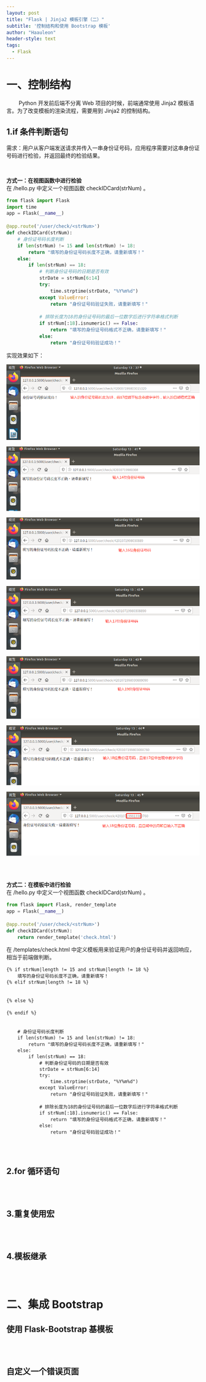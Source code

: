 ```yaml
---
layout: post
title: "Flask | Jinja2 模板引擎（二）"
subtitle: '控制结构和使用 Bootstrap 模板'
author: "Haauleon"
header-style: text
tags:
  - Flask
---
```


# 一、控制结构
&emsp;&emsp; Python 开发前后端不分离 Web 项目的时候，前端通常使用 Jinja2 模板语言。为了改变模板的渲染流程，需要用到 Jinja2 的控制结构。     

## 1.if 条件判断语句            
需求：用户从客户端发送请求并传入一串身份证号码，应用程序需要对这串身份证号码进行检验，并返回最终的检验结果。       

<br>

**方式一：在视图函数中进行检验**                           
在 /hello.py 中定义一个视图函数 checkIDCard(strNum) 。      

```python
from flask import Flask
import time
app = Flask(__name__)

@app.route('/user/check/<strNum>')
def checkIDCard(strNum):
    # 身份证号码长度判断
    if len(strNum) != 15 and len(strNum) != 18:
        return "填写的身份证号码长度不正确，请重新填写！"
    else:    
        if len(strNum) == 18:   
            # 判断身份证号码的日期是否有效
            strDate = strNum[6:14]
            try:
                time.strptime(strDate, "%Y%m%d")
            except ValueError:
                return "身份证号码验证失败，请重新填写！"

            # 排除长度为18的身份证号码的最后一位数字后进行字符串格式判断
            if strNum[:18].isnumeric() == False:
                return "填写的身份证号码格式不正确，请重新填写！"
            else:
                return "身份证号码验证成功！"
```       


实现效果如下：        

![](\img\in-post\2020-06-12-flask0003\1.png)        

![](\img\in-post\2020-06-12-flask0003\2.png)       

![](\img\in-post\2020-06-12-flask0003\3.png)      

![](\img\in-post\2020-06-12-flask0003\4.png)      

![](\img\in-post\2020-06-12-flask0003\5.png)      

![](\img\in-post\2020-06-12-flask0003\6.png)     

![](\img\in-post\2020-06-12-flask0003\7.png)


<br><br>



**方式二：在模板中进行检验**            
在 /hello.py 中定义一个视图函数 checkIDCard(strNum) 。      

```python
from flask import Flask, render_template
app = Flask(__name__)

@app.route('/user/check/<strNum>')
def checkIDCard(strNum):
    return render_template('check.html')

```


在 /templates/check.html 中定义模板用来验证用户的身份证号码并返回响应，相当于前端做判断。
```
{% if strNum|length != 15 and strNum|length != 18 %}
    填写的身份证号码长度不正确，请重新填写！
{% elif strNum|length != 18 %}
    

{% else %}

{% endif %}


    # 身份证号码长度判断
    if len(strNum) != 15 and len(strNum) != 18:
        return "填写的身份证号码长度不正确，请重新填写！"
    else:    
        if len(strNum) == 18:   
            # 判断身份证号码的日期是否有效
            strDate = strNum[6:14]
            try:
                time.strptime(strDate, "%Y%m%d")
            except ValueError:
                return "身份证号码验证失败，请重新填写！"

            # 排除长度为18的身份证号码的最后一位数字后进行字符串格式判断
            if strNum[:18].isnumeric() == False:
                return "填写的身份证号码格式不正确，请重新填写！"
            else:
                return "身份证号码验证成功！"
```

<br><br>

## 2.for 循环语句

<br><br>

## 3.重复使用宏

<br><br>

## 4.模板继承

<br><br>




# 二、集成 Bootstrap

## 使用 Flask-Bootstrap 基模板

<br><br>

## 自定义一个错误页面